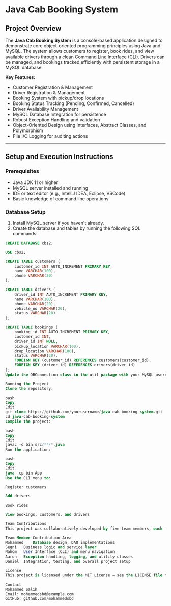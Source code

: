 # Java Cab Booking System

## Project Overview

The **Java Cab Booking System** is a console-based application designed to demonstrate core object-oriented programming principles using Java and MySQL. The system allows customers to register, book rides, and view available drivers through a clean Command Line Interface (CLI). Drivers can be managed, and bookings tracked efficiently with persistent storage in a MySQL database.

**Key Features:**

- Customer Registration & Management  
- Driver Registration & Management  
- Booking System with pickup/drop locations  
- Booking Status Tracking (Pending, Confirmed, Cancelled)  
- Driver Availability Management  
- MySQL Database Integration for persistence  
- Robust Exception Handling and validation  
- Object-Oriented Design using Interfaces, Abstract Classes, and Polymorphism  
- File I/O Logging for auditing actions  

---

## Setup and Execution Instructions

### Prerequisites

- Java JDK 11 or higher  
- MySQL server installed and running  
- IDE or text editor (e.g., IntelliJ IDEA, Eclipse, VSCode)  
- Basic knowledge of command line operations  

### Database Setup

1. Install MySQL server if you haven't already.  
2. Create the database and tables by running the following SQL commands:

```sql
CREATE DATABASE cbs2;

USE cbs2;

CREATE TABLE customers (
    customer_id INT AUTO_INCREMENT PRIMARY KEY,
    name VARCHAR(100),
    phone VARCHAR(20)
);

CREATE TABLE drivers (
    driver_id INT AUTO_INCREMENT PRIMARY KEY,
    name VARCHAR(100),
    phone VARCHAR(20),
    vehicle_no VARCHAR(20),
    status VARCHAR(20)
);

CREATE TABLE bookings (
    booking_id INT AUTO_INCREMENT PRIMARY KEY,
    customer_id INT,
    driver_id INT NULL,
    pickup_location VARCHAR(100),
    drop_location VARCHAR(100),
    status VARCHAR(20),
    FOREIGN KEY (customer_id) REFERENCES customers(customer_id),
    FOREIGN KEY (driver_id) REFERENCES drivers(driver_id)
);
Update the DBConnection class in the util package with your MySQL username and password.

Running the Project
Clone the repository:

bash
Copy
Edit
git clone https://github.com/yourusername/java-cab-booking-system.git
cd java-cab-booking-system
Compile the project:

bash
Copy
Edit
javac -d bin src/**/*.java
Run the application:

bash
Copy
Edit
java -cp bin App
Use the CLI menu to:

Register customers

Add drivers

Book rides

View bookings, customers, and drivers

Team Contributions
This project was collaboratively developed by five team members, each focusing on key components:

Team Member	Contribution Area
Mohammed	Database design, DAO implementations
Segni	Business logic and service layer
Nahom	User Interface (CLI) and menu navigation
Aaron	Exception handling, logging, and utility classes
Daniel	Integration, testing, and overall project setup

License
This project is licensed under the MIT License — see the LICENSE file for details.

Contact
Mohammed Salih
Email: mohammedsbd@example.com
GitHub: github.com/mohammedsbd
